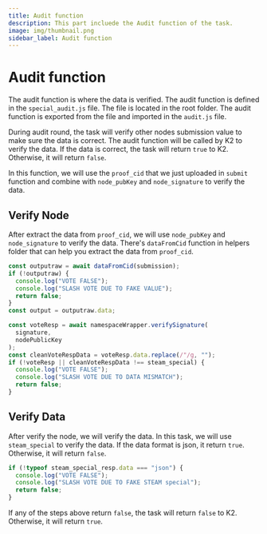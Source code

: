 ```yaml
---
title: Audit function
description: This part incluede the Audit function of the task.
image: img/thumbnail.png
sidebar_label: Audit function
---
```


# Audit function

The audit function is where the data is verified. The audit function is defined in the `special_audit.js` file. The file is located in the root folder. The audit function is exported from the file and imported in the `audit.js` file.

During audit round, the task will verify other nodes submission value to make sure the data is correct. The audit function will be called by K2 to verify the data. If the data is correct, the task will return `true` to K2. Otherwise, it will return `false`.

In this function, we will use the `proof_cid` that we just uploaded in `submit` function and combine with `node_pubKey` and `node_signature` to verify the data.

## Verify Node

After extract the data from `proof_cid`, we will use `node_pubKey` and `node_signature` to verify the data. There's `dataFromCid` function in helpers folder that can help you extract the data from `proof_cid`.

```js
const outputraw = await dataFromCid(submission);
if (!outputraw) {
  console.log("VOTE FALSE");
  console.log("SLASH VOTE DUE TO FAKE VALUE");
  return false;
}
const output = outputraw.data;

const voteResp = await namespaceWrapper.verifySignature(
  signature,
  nodePublicKey
);
const cleanVoteRespData = voteResp.data.replace(/"/g, "");
if (!voteResp || cleanVoteRespData !== steam_special) {
  console.log("VOTE FALSE");
  console.log("SLASH VOTE DUE TO DATA MISMATCH");
  return false;
}
```

## Verify Data

After verify the node, we will verify the data. In this task, we will use `steam_special` to verify the data. If the data format is json, it return `true`. Otherwise, it will return `false`.

```js
if (!typeof steam_special_resp.data === "json") {
  console.log("VOTE FALSE");
  console.log("SLASH VOTE DUE TO FAKE STEAM special");
  return false;
}
```

If any of the steps above return `false`, the task will return `false` to K2. Otherwise, it will return `true`.

